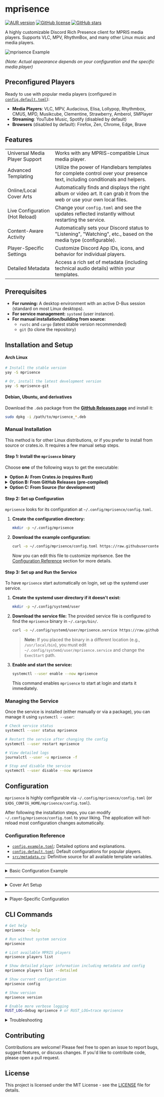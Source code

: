 # mprisence

[![AUR version](https://img.shields.io/aur/version/mprisence)](https://aur.archlinux.org/packages/mprisence)
[![GitHub license](https://img.shields.io/github/license/lazykern/mprisence)](https://github.com/lazykern/mprisence/blob/main/LICENSE)
[![GitHub stars](https://img.shields.io/github/stars/lazykern/mprisence)](https://github.com/lazykern/mprisence/stargazers)

A highly customizable Discord Rich Presence client for MPRIS media players. Supports VLC, MPV, RhythmBox, and many other Linux music and media players.

![mprisence Example](https://raw.githubusercontent.com/lazykern/mprisence/main/assets/example.gif)

_(Note: Actual appearance depends on your configuration and the specific media player)_

## Preconfigured Players

Ready to use with popular media players (configured in [`config.default.toml`](./config/config.default.toml)):

- **Media Players**: VLC, MPV, Audacious, Elisa, Lollypop, Rhythmbox, CMUS, MPD, Musikcube, Clementine, Strawberry, Amberol, SMPlayer
- **Streaming**: YouTube Music, Spotify (disabled by default)
- **Browsers** (disabled by default): Firefox, Zen, Chrome, Edge, Brave

## Features

|                                 |                                                                                                                              |
| ------------------------------- | ---------------------------------------------------------------------------------------------------------------------------- |
| Universal Media Player Support  | Works with any MPRIS-compatible Linux media player.                                                                          |
| Advanced Templating             | Utilize the power of Handlebars templates for complete control over your presence text, including conditionals and helpers.  |
| Online/Local Cover Arts         | Automatically finds and displays the right album or video art. It can grab it from the web or use your own local files. |
| Live Configuration (Hot Reload) | Change your `config.toml` and see the updates reflected instantly without restarting the service.                            |
| Content-Aware Activity          | Automatically sets your Discord status to "Listening", "Watching", etc., based on the media type (configurable).             |
| Player-Specific Settings        | Customize Discord App IDs, icons, and behavior for individual players.                                                       |
| Detailed Metadata               | Access a rich set of metadata (including technical audio details) within your templates.                                     |

## Prerequisites

- **For running:** A desktop environment with an active D-Bus session (standard on most Linux desktops).
- **For service management:** `systemd` (user instance).
- **For manual installation/building from source:**
  - `rustc` and `cargo` (latest stable version recommended)
  - `git` (to clone the repository)

## Installation and Setup

#### Arch Linux

```bash
# Install the stable version
yay -S mprisence

# Or, install the latest development version
yay -S mprisence-git
```

#### Debian, Ubuntu, and derivatives

Download the `.deb` package from the [**GitHub Releases page**](https://github.com/lazykern/mprisence/releases) and install it:
```bash
sudo dpkg -i /path/to/mprisence_*.deb
```

### Manual Installation

This method is for other Linux distributions, or if you prefer to install from source or crates.io. It requires a few manual setup steps.

#### Step 1: Install the `mprisence` binary

Choose **one** of the following ways to get the executable:

<details>
<summary><b>Option A: From Crates.io (requires Rust)</b></summary>

```bash
cargo install mprisence
```
This will install the binary to `~/.cargo/bin/`. Ensure this directory is in your `$PATH`.

</details>

<details>
<summary><b>Option B: From GitHub Releases (pre-compiled)</b></summary>

Download the `...-unknown-linux-gnu.tar.gz` archive from the [**GitHub Releases page**](https://github.com/lazykern/mprisence/releases). Extract it, and place the `mprisence` binary in a directory included in your system's `$PATH` (e.g., `~/.local/bin` or `/usr/local/bin`).

</details>

<details>
<summary><b>Option C: From Source (for development)</b></summary>

```bash
# Clone the repository
git clone https://github.com/lazykern/mprisence.git
cd mprisence

# Install from local source
cargo install --path .
```
This also installs the binary to `~/.cargo/bin/`.

</details>

#### Step 2: Set up Configuration

`mprisence` looks for its configuration at `~/.config/mprisence/config.toml`.

1.  **Create the configuration directory:**
    ```bash
    mkdir -p ~/.config/mprisence
    ```

2.  **Download the example configuration:**
    ```bash
    curl -o ~/.config/mprisence/config.toml https://raw.githubusercontent.com/lazykern/mprisence/main/config/config.example.toml
    ```
    Now you can edit this file to customize mprisence. See the [Configuration Reference](#configuration-reference) section for more details.

#### Step 3: Set up and Run the Service

To have `mprisence` start automatically on login, set up the systemd user service.

1.  **Create the systemd user directory if it doesn't exist:**
    ```bash
    mkdir -p ~/.config/systemd/user
    ```

2.  **Download the service file:**
    The provided service file is configured to find the `mprisence` binary in `~/.cargo/bin/`.
    ```bash
    curl -o ~/.config/systemd/user/mprisence.service https://raw.githubusercontent.com/lazykern/mprisence/main/mprisence.service
    ```
    > **Note:** If you placed the binary in a different location (e.g., `/usr/local/bin`), you must edit `~/.config/systemd/user/mprisence.service` and change the `ExecStart` path.

3.  **Enable and start the service:**
    ```bash
    systemctl --user enable --now mprisence
    ```
    This command enables `mprisence` to start at login and starts it immediately.

### Managing the Service

Once the service is installed (either manually or via a package), you can manage it using `systemctl --user`:

```bash
# Check service status
systemctl --user status mprisence

# Restart the service after changing the config
systemctl --user restart mprisence

# View detailed logs
journalctl --user -u mprisence -f

# Stop and disable the service
systemctl --user disable --now mprisence
```

## Configuration

`mprisence` is highly configurable via `~/.config/mprisence/config.toml` (or `$XDG_CONFIG_HOME/mprisence/config.toml`).

After following the installation steps, you can modify `~/.config/mprisence/config.toml` to your liking. The application will hot-reload most configuration changes automatically.

### Configuration Reference

- [`config.example.toml`](./config/config.example.toml): Detailed options and explanations.
- [`config.default.toml`](./config/config.default.toml): Default configurations for popular players.
- [`src/metadata.rs`](./src/metadata.rs): Definitive source for all available template variables.

---

<details>
<summary>Basic Configuration Example</summary>

```toml
# Basic settings
# Whether to clear Discord activity when media is paused
clear_on_pause = true

# How often to update Discord presence (in milliseconds)
interval = 2000

# Note: Triple braces `{{{variable}}}` are used to prevent HTML escaping,
# which is generally desired for Discord presence fields.
# See: https://handlebarsjs.com/guide/#html-escaping

# Display template
[template]
# First line in Discord presence
detail = "{{{title}}}"

# Second line in Discord presence - using Handlebars array iteration
state = "{{#each artists}}{{this}}{{#unless @last}} & {{/unless}}{{/each}}"
# or just use
# state = "{{{artist_display}}}"

# Text shown when hovering over the large image - using conditional helpers
large_text = "{{#if album}}{{{album}}}{{#if year}} ({{{year}}}){{/if}}{{#if album_artist_display}} by {{{album_artist_display}}}{{/if}}{{/if}}"

# Text shown when hovering over the small image (player icon)
# Only visible when show_icon = true in player settings
small_text = "{{#if player}}Playing on {{{player}}}{{else}}MPRIS{{/if}}"

# Activity type settings
[activity_type]
# Auto-detect type (audio -> "listening", video -> "watching")
use_content_type = true
# Default type: "listening", "watching", "playing", or "competing"
default = "listening"

# Time display settings
[time]
# Show progress bar/time in Discord
show = true
# true = show elapsed time, false = show remaining time
as_elapsed = true
```

</details>

---

<details>
<summary>Cover Art Setup</summary>

```toml
[cover]
# File names (without extension) to search for local art (e.g., cover.jpg, folder.png)
file_names = ["cover", "folder", "front", "album", "art"]
# How many parent directories to search upwards for local art (0 = same dir only)
local_search_depth = 2

[cover.provider]
# Cover art providers in order of preference
# (imgbb will be used as a fallback if musicbrainz fails or local art isn't found)
provider = ["musicbrainz", "imgbb"] # Also checks local files first based on above

[cover.provider.musicbrainz]
# Minimum score (0-100) for MusicBrainz matches. Higher = stricter.
min_score = 95

[cover.provider.imgbb]
# Your ImgBB API key (get one at: https://api.imgbb.com/)
api_key = "YOUR_API_KEY_HERE"
# How long to keep uploaded images (in seconds, default: 1 day)
expiration = 86400
```

</details>

---

<details>
<summary>Player-Specific Configuration</summary>

```toml
# Use 'mprisence players list' to get the correct player identity (e.g., vlc_media_player)

# Default settings applied to ALL players unless overridden below
[player.default]
ignore = false # Set to true to disable presence for all players by default
app_id = "1121632048155742288" # Default Discord Application ID
icon = "https://raw.githubusercontent.com/lazykern/mprisence/main/assets/icon.png" # Default icon URL
show_icon = false # Show player icon as small image by default?
allow_streaming = false # Allow web/streaming content by default?

# Override settings for a specific player (VLC in this example)
[player.vlc_media_player]
# You can override any key from [player.default] here
app_id = "YOUR_VLC_APP_ID_HERE" # Use a VLC-specific Discord App ID
icon = "https://example.com/vlc-icon.png" # Use a VLC-specific icon
show_icon = true # Show the VLC icon
allow_streaming = true # Allow streaming content for VLC
# You could also add 'override_activity_type = "watching"' here if desired

# Example: Ignore Spotify
# [player.spotify]
# ignore = true
```

</details>

## CLI Commands

```bash
# Get help
mprisence --help

# Run without system service
mprisence

# List available MPRIS players
mprisence players list

# Show detailed player information including metadata and config
mprisence players list --detailed

# Show current configuration
mprisence config

# Show version
mprisence version

# Enable more verbose logging
RUST_LOG=debug mprisence # or RUST_LOG=trace mprisence
```

<details>
<summary>Troubleshooting</summary>

### Common Issues

1. **Discord Presence Not Showing / Updating**

    - **Is Discord running?** Ensure the Discord desktop client is open.
    - **Is your player running and MPRIS-compatible?** Run `mprisence players list` to see detectable players.
    - **Is the service running?** `systemctl --user status mprisence`
    - **Discord Settings:** Check `Discord Settings -> Registered Games / Activity Privacy`. Ensure `Display current activity as a status message.` is ON. Sometimes toggling this off and on helps. Add `mprisence` if it's not listed.
    - **Correct App ID?** Verify the `app_id` in your config matches a valid Discord application ID.
    - **Logs:** Check `journalctl --user -u mprisence -f` or run `RUST_LOG=debug mprisence` for errors.

2. **Cover Art Not Displaying**

    - **Check the logs:** Run with `RUST_LOG=debug mprisence` to see the cover art process.
    - **Provider Order:** Cover art is checked in this order: Cache -> Direct URL (from metadata) -> Local Files -> Configured Providers (e.g., MusicBrainz, ImgBB).
    - **MusicBrainz:** Does the track metadata (title, artist, album) accurately match the MusicBrainz database? Check the `min_score` in your config.
    - **ImgBB:**
      - Is a local file available (embedded or matching `file_names` in the folder/parent folders)? ImgBB is primarily used to _upload_ local art.
      - Is your `api_key` in `[cover.provider.imgbb]` correct and valid?
      - Is the image file format supported and readable?
    - **Cache:** Try clearing the cache (`rm -rf ~/.cache/mprisence/cover_art`) if you suspect stale entries.

3. **Service Issues**

    - Use the commands mentioned in the [Autostarting / Service Management](#autostarting--service-management) section to check status (`status`), view logs (`journalctl`), and manage the service (`start`, `stop`, `restart`).

4. **Configuration Issues**
_**Syntax Errors:** Validate your `config.toml` using an online TOML validator or `toml-lint`.
_ **Defaults:** If unsure, temporarily remove your `~/.config/mprisence/config.toml` to test with the built-in defaults.

</details>

## Contributing

Contributions are welcome! Please feel free to open an issue to report bugs, suggest features, or discuss changes. If you'd like to contribute code, please open a pull request.

## License

This project is licensed under the MIT License - see the [LICENSE](LICENSE) file for details.
